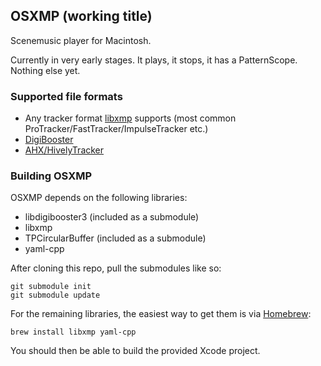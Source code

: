 ## OSXMP (working title)
Scenemusic player for Macintosh.

Currently in very early stages.
It plays, it stops, it has a PatternScope. Nothing else yet.

### Supported file formats
  * Any tracker format [libxmp](http://xmp.sourceforge.net) supports (most common ProTracker/FastTracker/ImpulseTracker etc.)
  * [DigiBooster](http://www.digibooster.de)
  * [AHX/HivelyTracker](http://www.hivelytracker.co.uk)

### Building OSXMP
OSXMP depends on the following libraries:
  * libdigibooster3 (included as a submodule)
  * libxmp
  * TPCircularBuffer (included as a submodule)
  * yaml-cpp
  
After cloning this repo, pull the submodules like so:

    git submodule init
    git submodule update
 
For the remaining libraries, the easiest way to get them is via [Homebrew](http://brew.sh):

    brew install libxmp yaml-cpp

You should then be able to build the provided Xcode project.
